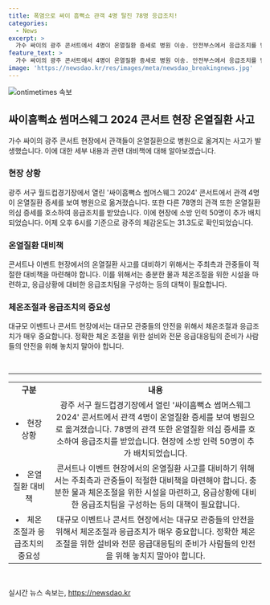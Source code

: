```yaml
---
title: 폭염으로 싸이 흠뻑쇼 관객 4명 탈진 78명 응급조치!
categories:
  - News
excerpt: >
  가수 싸이의 광주 콘서트에서 4명이 온열질환 증세로 병원 이송. 안전부스에서 응급조치를 받고 병원으로 이송됐으며, 다른 관객들도 온열질환 의심 증세를 호소했다. 소방당국은 행사에 대비해 현장에 소방 인력 50명을 배치했고, 광주의 체감온도는 31.3도를 기록했다. 뜨거운 콘서트와 안전 대책에 대한 관심이 높아지고 있다. (150자)
feature_text: >
  가수 싸이의 광주 콘서트에서 4명이 온열질환 증세로 병원 이송. 안전부스에서 응급조치를 받고 병원으로 이송됐으며, 다른 관객들도 온열질환 의심 증세를 호소했다. 소방당국은 행사에 대비해 현장에 소방 인력 50명을 배치했고, 광주의 체감온도는 31.3도를 기록했다. 뜨거운 콘서트와 안전 대책에 대한 관심이 높아지고 있다. (150자)
image: 'https://newsdao.kr/res/images/meta/newsdao_breakingnews.jpg'
---
```


<p><img src="https://newsdao.kr/res/images/meta/newsdao_breakingnews.jpg" alt="ontimetimes 속보" /></p>

<h2 data-ke-size="size26">싸이흠뻑쇼 썸머스웨그 2024 콘서트 현장 온열질환 사고</h2>

<p data-ke-size="size16">가수 싸이의 광주 콘서트 현장에서 관객들이 온열질환으로 병원으로 옮겨지는 사고가 발생했습니다. 이에 대한 세부 내용과 관련 대비책에 대해 알아보겠습니다.</p>

<h3>현장 상황</h3>

<p data-ke-size="size16">광주 서구 월드컵경기장에서 열린 '싸이흠뻑쇼 썸머스웨그 2024' 콘서트에서 관객 4명이 온열질환 증세를 보여 병원으로 옮겨졌습니다. 또한 다른 78명의 관객 또한 온열질환 의심 증세를 호소하여 응급조치를 받았습니다. 이에 현장에 소방 인력 50명이 추가 배치되었습니다. 어제 오후 6시를 기준으로 광주의 체감온도는 31.3도로 확인되었습니다.</p>

<h3>온열질환 대비책</h3>

<p data-ke-size="size16">콘서트나 이벤트 현장에서의 온열질환 사고를 대비하기 위해서는 주최측과 관중들이 적절한 대비책을 마련해야 합니다. 이를 위해서는 충분한 물과 체온조절을 위한 시설을 마련하고, 응급상황에 대비한 응급조치팀을 구성하는 등의 대책이 필요합니다.</p>

<h3>체온조절과 응급조치의 중요성</h3>

<p data-ke-size="size16">대규모 이벤트나 콘서트 현장에서는 대규모 관중들의 안전을 위해서 체온조절과 응급조치가 매우 중요합니다. 정확한 체온 조절을 위한 설비와 전문 응급대응팀의 준비가 사람들의 안전을 위해 놓치지 말아야 합니다.</p>

<p data-ke-size="size16">&nbsp;</p>

<hr>

<table>
    <tbody>
        <tr>
            <td style="text-align: center; height: 17px;"><b>구분</b></td>
            <td style="text-align: center; height: 17px;"><b>내용</b></td>
        </tr>
        <tr>
            <td style="text-align: center;"><li>현장 상황</li></td>
            <td style="text-align: center;">광주 서구 월드컵경기장에서 열린 '싸이흠뻑쇼 썸머스웨그 2024' 콘서트에서 관객 4명이 온열질환 증세를 보여 병원으로 옮겨졌습니다. 78명의 관객 또한 온열질환 의심 증세를 호소하여 응급조치를 받았습니다. 현장에 소방 인력 50명이 추가 배치되었습니다.</td>
        </tr>
        <tr>
            <td style="text-align: center;"><li>온열질환 대비책</li></td>
            <td style="text-align: center;">콘서트나 이벤트 현장에서의 온열질환 사고를 대비하기 위해서는 주최측과 관중들이 적절한 대비책을 마련해야 합니다. 충분한 물과 체온조절을 위한 시설을 마련하고, 응급상황에 대비한 응급조치팀을 구성하는 등의 대책이 필요합니다.</td>
        </tr>
        <tr>
            <td style="text-align: center;"><li>체온조절과 응급조치의 중요성</li></td>
            <td style="text-align: center;">대규모 이벤트나 콘서트 현장에서는 대규모 관중들의 안전을 위해서 체온조절과 응급조치가 매우 중요합니다. 정확한 체온 조절을 위한 설비와 전문 응급대응팀의 준비가 사람들의 안전을 위해 놓치지 말아야 합니다.</td>
        </tr>
    </tbody>
</table>

<p data-ke-size="size16">&nbsp;</p>
실시간 뉴스 속보는, <a href="https://newsdao.kr" rel="dofollow">https://newsdao.kr</a>


